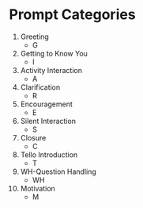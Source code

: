 # Prompt Categories

1. Greeting
   - G
2. Getting to Know You
   - I
3. Activity Interaction
   - A
4. Clarification
   - R
5. Encouragement
   - E
6. Silent Interaction
   - S
7. Closure
   - C
8. Tello Introduction
   - T
9. WH-Question Handling
   - WH
10. Motivation
    - M
